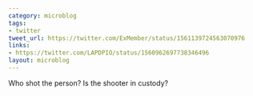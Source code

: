 ```yaml
---
category: microblog
tags:
- twitter
tweet_url: https://twitter.com/ExMember/status/1561139724563070976
links:
- https://twitter.com/LAPDPIO/status/1560962697738346496
layout: microblog
---
```

Who shot the person? Is the shooter in custody?
